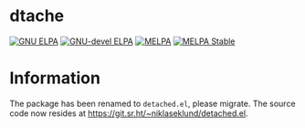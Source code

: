 # dtache

<a href="http://elpa.gnu.org/packages/dtache.html"><img alt="GNU ELPA" src="https://elpa.gnu.org/packages/dtache.svg"/></a>
<a href="http://elpa.gnu.org/devel/dtache.html"><img alt="GNU-devel ELPA" src="https://elpa.gnu.org/devel/dtache.svg"/></a>
<a href="https://melpa.org/#/dtache"><img alt="MELPA" src="https://melpa.org/packages/dtache-badge.svg"/></a>
<a href="https://stable.melpa.org/#/dtache"><img alt="MELPA Stable" src="https://stable.melpa.org/packages/dtache-badge.svg"/></a>

# Information

The package has been renamed to `detached.el`, please migrate. The source code now resides at  https://git.sr.ht/~niklaseklund/detached.el.
